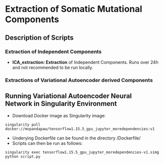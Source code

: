 # Extraction of Somatic Mutational Components

## Description of Scripts

### Extraction of Independent Components
* **ICA_extraction: Extraction** of Independent Components. Runs over 24h and not recommended to be run locally.


### Extractions of Variational Autoencoder derived Components


## Running Variational Autoencoder Neural Network in Singularity Environment
* Download Docker image as Singularity image:
```
singularity pull docker://mvpandapaw/tensorflow1.15.5_gpu_jupyter_moredependencies:v1
```
* Underying Dockerfile can be found in the directory /Dockerfile/
* Scripts can then be run as follows:
```
singularity exec tensorflow1.15.5_gpu_jupyter_moredependencies-v1.simg python script.py
```
